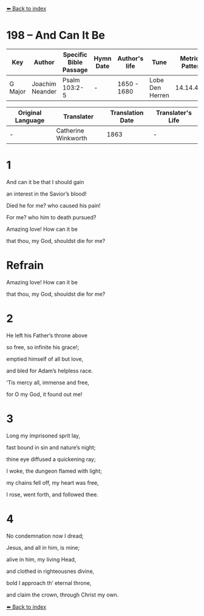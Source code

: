 [⬅️ Back to index](../README.md)

# 198 – And Can It Be

Key | Author   | Specific Bible Passage     |Hymn Date |Author's life |Tune |Metrical Pattern   |Composer/Source                                                                                        
-- | --------- | ---------------------------|----------|--------------|-----|-------------------|-------------   
G Major  | Joachim Neander      | Psalm 103:2-5 | -  | 1650 - 1680 | Lobe Den Herren | 14.14.4.7.8 | Chorale Book for England, 1863 

Original Language | Translater | Translation Date   | Translater's Life     
----------------- | --------- | --------------------|-------------   
\-  | Catherine Winkworth      | 1863 | -  | 1827 - 1878 



# 1

And can it be that I should gain

an interest in the Savior’s blood!

Died he for me? who caused his pain!

For me? who him to death pursued?

Amazing love! How can it be

that thou, my God, shouldst die for me?



# Refrain

Amazing love! How can it be

that thou, my God, shouldst die for me?



# 2

He left his Father’s throne above

so free, so infinite his grace!;

emptied himself of all but love,

and bled for Adam’s helpless race.

‘Tis mercy all, immense and free,

for O my God, it found out me!



# 3

Long my imprisoned sprit lay,

fast bound in sin and nature’s night;

thine eye diffused a quickening ray;

I woke, the dungeon flamed with light;

my chains fell off, my heart was free,

I rose, went forth, and followed thee.



# 4

No condemnation now I dread;

Jesus, and all in him, is mine;

alive in him, my living Head,

and clothed in righteousnes divine,

bold I approach th’ eternal throne,

and claim the crown, through Christ my own.

[⬅️ Back to index](../README.md)
